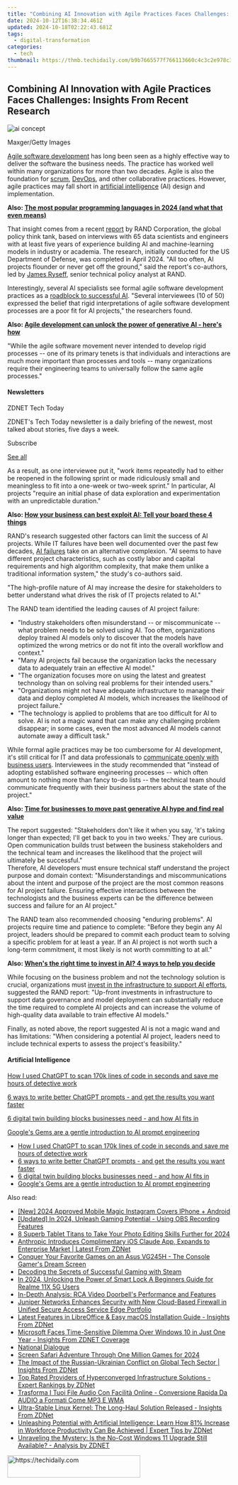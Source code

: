 ```yaml
---
title: "Combining AI Innovation with Agile Practices Faces Challenges: Insights From Recent Research"
date: 2024-10-12T16:38:34.461Z
updated: 2024-10-18T02:22:43.681Z
tags:
  - digital-transformation
categories:
  - tech
thumbnail: https://thmb.techidaily.com/b9b7665577f766113660c4c3c2e978c3705b755579fa83e6d4b9ffe0b41b7175.jpg
---
```


## Combining AI Innovation with Agile Practices Faces Challenges: Insights From Recent Research

![ai concept](https://www.zdnet.com/a/img/resize/83b0194f9e608bf171422b366a3e6896ac12ab7f/2024/08/30/424aa604-3dda-467c-bf24-73f4223447d3/gettyimages-1250198854.jpg?auto=webp&width=1280)

Maxger/Getty Images

[Agile software development](https://www.zdnet.com/article/agile-development-can-unlock-the-power-of-generative-ai-heres-how/) has long been seen as a highly effective way to deliver the software the business needs. The practice has worked well within many organizations for more than two decades. Agile is also the foundation for [scrum](https://www.zdnet.com/article/why-agile-doesnt-work-for-most-it-pros-the-bigger-you-are-the-harder-you-fall/), [DevOps](https://www.zdnet.com/education/professional-development/want-to-be-a-devops-engineer-heres-the-good-the-bad-and-the-ugly/), and other collaborative practices. However, agile practices may fall short in [artificial intelligence](https://www.zdnet.com/article/what-is-ai-heres-everything-you-need-to-know-about-artificial-intelligence/) (AI) design and implementation. 

**Also: [The most popular programming languages in 2024 (and what that even means)](https://www.zdnet.com/article/the-most-popular-programming-languages-in-2024-and-what-that-even-means/)**

That insight comes from a recent [report](https://www.rand.org/pubs/research%5Freports/RRA2680-1.html) by RAND Corporation, the global policy think tank, based on interviews with 65 data scientists and engineers with at least five years of experience building AI and machine-learning models in industry or academia. The research, initially conducted for the US Department of Defense, was completed in April 2024\. "All too often, AI projects flounder or never get off the ground," said the report's co-authors, led by [James Ryseff](https://www.rand.org/about/people/r/ryseff%5Fjames.html), senior technical policy analyst at RAND. 

Interestingly, several AI specialists see formal agile software development practices as a [roadblock to successful AI](https://www.zdnet.com/article/every-ai-project-begins-as-a-data-project-but-its-a-long-winding-road/). "Several interviewees (10 of 50) expressed the belief that rigid interpretations of agile software development processes are a poor fit for AI projects," the researchers found. 

**Also: [Agile development can unlock the power of generative AI - here's how](https://www.zdnet.com/article/agile-development-can-unlock-the-power-of-generative-ai-heres-how/)**

"While the agile software movement never intended to develop rigid processes -- one of its primary tenets is that individuals and interactions are much more important than processes and tools -- many organizations require their engineering teams to universally follow the same agile processes."

#### Newsletters

ZDNET Tech Today

ZDNET's Tech Today newsletter is a daily briefing of the newest, most talked about stories, five days a week.

 Subscribe

[See all](https://www.zdnet.com/newsletters/)

As a result, as one interviewee put it, "work items repeatedly had to either be reopened in the following sprint or made ridiculously small and meaningless to fit into a one-week or two-week sprint." In particular, AI projects "require an initial phase of data exploration and experimentation with an unpredictable duration."

**Also: [How your business can best exploit AI: Tell your board these 4 things](https://www.zdnet.com/article/how-your-business-can-best-exploit-ai-tell-your-board-these-4-things/)**

RAND's research suggested other factors can limit the success of AI projects. While IT failures have been well documented over the past few decades, [AI failures](https://www.zdnet.com/article/most-organizations-fear-ai-failure-but-those-that-implement-ai-do-report-benefits/) take on an alternative complexion. "AI seems to have different project characteristics, such as costly labor and capital requirements and high algorithm complexity, that make them unlike a traditional information system," the study's co-authors said. 

"The high-profile nature of AI may increase the desire for stakeholders to better understand what drives the risk of IT projects related to AI."

The RAND team identified the leading causes of AI project failure:

* "Industry stakeholders often misunderstand -- or miscommunicate -- what problem needs to be solved using AI. Too often, organizations deploy trained AI models only to discover that the models have optimized the wrong metrics or do not fit into the overall workflow and context."
* "Many AI projects fail because the organization lacks the necessary data to adequately train an effective AI model."
* "The organization focuses more on using the latest and greatest technology than on solving real problems for their intended users."
* "Organizations might not have adequate infrastructure to manage their data and deploy completed AI models, which increases the likelihood of project failure."
* "The technology is applied to problems that are too difficult for AI to solve. AI is not a magic wand that can make any challenging problem disappear; in some cases, even the most advanced AI models cannot automate away a difficult task."

While formal agile practices may be too cumbersome for AI development, it's still critical for IT and data professionals to [communicate openly with business users](https://www.zdnet.com/article/ai-is-supercharging-collaboration-between-developers-and-business-users/). Interviewees in the study recommended that "instead of adopting established software engineering processes -- which often amount to nothing more than fancy to-do lists -- the technical team should communicate frequently with their business partners about the state of the project."

**Also: [Time for businesses to move past generative AI hype and find real value](https://www.zdnet.com/article/time-for-businesses-to-move-past-generative-ai-hype-and-find-real-value/)**

The report suggested: "Stakeholders don't like it when you say, 'it's taking longer than expected; I'll get back to you in two weeks.' They are curious. Open communication builds trust between the business stakeholders and the technical team and increases the likelihood that the project will ultimately be successful."  
Therefore, AI developers must ensure technical staff understand the project purpose and domain context: "Misunderstandings and miscommunications about the intent and purpose of the project are the most common reasons for AI project failure. Ensuring effective interactions between the technologists and the business experts can be the difference between success and failure for an AI project."

The RAND team also recommended choosing "enduring problems". AI projects require time and patience to complete: "Before they begin any AI project, leaders should be prepared to commit each product team to solving a specific problem for at least a year. If an AI project is not worth such a long-term commitment, it most likely is not worth committing to at all."

**Also: [When's the right time to invest in AI? 4 ways to help you decide](https://www.zdnet.com/article/whens-the-right-time-to-invest-in-ai-4-ways-to-help-you-decide/)**

While focusing on the business problem and not the technology solution is crucial, organizations must [invest in the infrastructure to support AI efforts](https://www.zdnet.com/article/ai-can-mean-big-business-benefits-but-these-obstacles-must-be-cleared-first/), suggested the RAND report: "Up-front investments in infrastructure to support data governance and model deployment can substantially reduce the time required to complete AI projects and can increase the volume of high-quality data available to train effective AI models."

Finally, as noted above, the report suggested AI is not a magic wand and has limitations: "When considering a potential AI project, leaders need to include technical experts to assess the project's feasibility."

#### Artificial Intelligence

[How I used ChatGPT to scan 170k lines of code in seconds and save me hours of detective work](https://www.zdnet.com/article/how-chatgpt-scanned-170k-lines-of-code-in-seconds-and-saved-me-hours-of-work/ "How I used ChatGPT to scan 170k lines of code in seconds and save me hours of detective work")

[6 ways to write better ChatGPT prompts - and get the results you want faster](https://www.zdnet.com/article/6-ways-to-write-better-chatgpt-prompts-and-get-the-results-you-want-faster/ "6 ways to write better ChatGPT prompts - and get the results you want faster")

[6 digital twin building blocks businesses need - and how AI fits in](https://www.zdnet.com/article/6-digital-twin-building-blocks-businesses-need-and-how-ai-fits-in/ "6 digital twin building blocks businesses need - and how AI fits in")

[Google's Gems are a gentle introduction to AI prompt engineering](https://www.zdnet.com/article/googles-gems-are-a-gentle-introduction-to-ai-prompt-engineering/ "Google's Gems are a gentle introduction to AI prompt engineering")

* [How I used ChatGPT to scan 170k lines of code in seconds and save me hours of detective work](https://www.zdnet.com/article/how-chatgpt-scanned-170k-lines-of-code-in-seconds-and-saved-me-hours-of-work/ "How I used ChatGPT to scan 170k lines of code in seconds and save me hours of detective work")
* [6 ways to write better ChatGPT prompts - and get the results you want faster](https://www.zdnet.com/article/6-ways-to-write-better-chatgpt-prompts-and-get-the-results-you-want-faster/ "6 ways to write better ChatGPT prompts - and get the results you want faster")
* [6 digital twin building blocks businesses need - and how AI fits in](https://www.zdnet.com/article/6-digital-twin-building-blocks-businesses-need-and-how-ai-fits-in/ "6 digital twin building blocks businesses need - and how AI fits in")
* [Google's Gems are a gentle introduction to AI prompt engineering](https://www.zdnet.com/article/googles-gems-are-a-gentle-introduction-to-ai-prompt-engineering/ "Google's Gems are a gentle introduction to AI prompt engineering")

<ins class="adsbygoogle"
     style="display:block"
     data-ad-format="autorelaxed"
     data-ad-client="ca-pub-7571918770474297"
     data-ad-slot="1223367746"></ins>

<ins class="adsbygoogle"
     style="display:block"
     data-ad-client="ca-pub-7571918770474297"
     data-ad-slot="8358498916"
     data-ad-format="auto"
     data-full-width-responsive="true"></ins>

<span class="atpl-alsoreadstyle">Also read:</span>
<div><ul>
<li><a href="https://instagram-video-recordings.techidaily.com/new-2024-approved-mobile-magic-instagram-covers-iphone-plus-android/"><u>[New] 2024 Approved Mobile Magic Instagram Covers IPhone + Android</u></a></li>
<li><a href="https://on-screen-recording.techidaily.com/updated-in-2024-unleash-gaming-potential-using-obs-recording-features/"><u>[Updated] In 2024, Unleash Gaming Potential - Using OBS Recording Features</u></a></li>
<li><a href="https://fox-info.techidaily.com/8-superb-tablet-titans-to-take-your-photo-editing-skills-further-for-2024/"><u>8 Superb Tablet Titans to Take Your Photo Editing Skills Further for 2024</u></a></li>
<li><a href="https://app-tips.techidaily.com/anthropic-introduces-complimentary-ios-claude-app-expands-to-enterprise-market-latest-from-zdnet/"><u>Anthropic Introduces Complimentary iOS Claude App, Expands to Enterprise Market | Latest From ZDNet</u></a></li>
<li><a href="https://buynow-help.techidaily.com/conquer-your-favorite-games-on-an-asus-vg245h-the-console-gamers-dream-screen/"><u>Conquer Your Favorite Games on an Asus VG245H - The Console Gamer's Dream Screen</u></a></li>
<li><a href="https://games-able.techidaily.com/decoding-the-secrets-of-successful-gaming-with-steam/"><u>Decoding the Secrets of Successful Gaming with Steam</u></a></li>
<li><a href="https://easy-unlock-android.techidaily.com/in-2024-unlocking-the-power-of-smart-lock-a-beginners-guide-for-realme-11x-5g-users-by-drfone-android/"><u>In 2024, Unlocking the Power of Smart Lock A Beginners Guide for Realme 11X 5G Users</u></a></li>
<li><a href="https://buynow-info.techidaily.com/in-depth-analysis-rca-video-doorbells-performance-and-features/"><u>In-Depth Analysis: RCA Video Doorbell's Performance and Features</u></a></li>
<li><a href="https://app-tips.techidaily.com/juniper-networks-enhances-security-with-new-cloud-based-firewall-in-unified-secure-access-service-edge-portfolio/"><u>Juniper Networks Enhances Security with New Cloud-Based Firewall in Unified Secure Access Service Edge Portfolio</u></a></li>
<li><a href="https://app-tips.techidaily.com/latest-features-in-libreoffice-and-easy-macos-installation-guide-insights-from-zdnet/"><u>Latest Features in LibreOffice & Easy macOS Installation Guide - Insights From ZDNet</u></a></li>
<li><a href="https://app-tips.techidaily.com/microsoft-faces-time-sensitive-dilemma-over-windows-10-in-just-one-year-insights-from-zdnet-coverage/"><u>Microsoft Faces Time-Sensitive Dilemma Over Windows 10 in Just One Year - Insights From ZDNET Coverage</u></a></li>
<li><a href="https://tech-revival.techidaily.com/national-dialogue/"><u>National Dialogue</u></a></li>
<li><a href="https://facebook-record-videos.techidaily.com/screen-safari-adventure-through-one-million-games-for-2024/"><u>Screen Safari Adventure Through One Million Games for 2024</u></a></li>
<li><a href="https://app-tips.techidaily.com/the-impact-of-the-russian-ukrainian-conflict-on-global-tech-sector-insights-from-zdnet/"><u>The Impact of the Russian-Ukrainian Conflict on Global Tech Sector | Insights From ZDNet</u></a></li>
<li><a href="https://app-tips.techidaily.com/top-rated-providers-of-hyperconverged-infrastructure-solutions-expert-rankings-by-zdnet/"><u>Top Rated Providers of Hyperconverged Infrastructure Solutions - Expert Rankings by ZDNet</u></a></li>
<li><a href="https://tech-renaissance.techidaily.com/trasforma-i-tuoi-file-audio-con-facilita-online-conversione-rapida-da-audio-a-formati-come-mp3-e-wma/"><u>Trasforma I Tuoi File Audio Con Facilità Online - Conversione Rapida Da AUDIO a Formati Come MP3 E WMA</u></a></li>
<li><a href="https://app-tips.techidaily.com/ultra-stable-linux-kernel-the-long-haul-solution-released-insights-from-zdnet/"><u>Ultra-Stable Linux Kernel: The Long-Haul Solution Released - Insights From ZDNet</u></a></li>
<li><a href="https://app-tips.techidaily.com/unleashing-potential-with-artificial-intelligence-learn-how-81-increase-in-workforce-productivity-can-be-achieved-expert-tips-by-zdnet/"><u>Unleashing Potential with Artificial Intelligence: Learn How 81% Increase in Workforce Productivity Can Be Achieved | Expert Tips by ZDNet</u></a></li>
<li><a href="https://app-tips.techidaily.com/unraveling-the-mystery-is-the-no-cost-windows-11-upgrade-still-available-analysis-by-zdnet/"><u>Unraveling the Mystery: Is the No-Cost Windows 11 Upgrade Still Available? - Analysis by ZDNET</u></a></li>
</ul></div>

<!-- affiliate ads begin -->
<a href="https://25home.pxf.io/c/5597632/2148642/16836" target="_top" id="2148642">
  <img src="//a.impactradius-go.com/display-ad/16836-2148642" border="0" alt="https://techidaily.com" width="300" height="50"/>
</a>
<img height="0" width="0" src="https://25home.pxf.io/i/5597632/2148642/16836" style="position:absolute;visibility:hidden;" border="0" />
<!-- affiliate ads end -->

